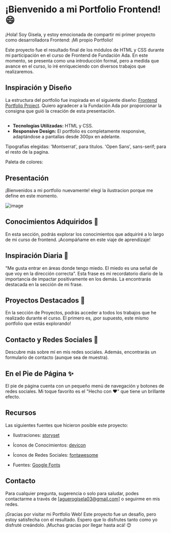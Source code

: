 # ¡Bienvenido a mi Portfolio Frontend! 😄

¡Hola! Soy Gisela, y estoy emocionada de compartir mi primer proyecto como desarrolladora Frontend: 
¡Mi propio Portfolio!

Este proyecto fue el resultado final de los módulos de HTML y CSS durante mi participación en el curso de Frontend de Fundación Ada. En este momento, se presenta como una introducción formal, pero a medida que avance en el curso, lo iré enriqueciendo con diversos trabajos que realizaremos.

## Inspiración y Diseño

La estructura del portfolio fue inspirada en el siguiente diseño: [Frontend Portfolio Project](https://frontend-proyecto-portfolio.adaitw.org/). Quiero agradecer a la Fundación Ada por proporcionar la consigna que guió la creación de esta presentación.

## 

- **Tecnologías Utilizadas:** HTML y CSS.
- **Responsive Design:** El portfolio es completamente responsive, adaptándose a pantallas desde 300px en adelante.

Tipografias elegidas:
'Montserrat', para titulos.
'Open Sans', sans-serif; para el resto de la pagina.

Paleta de colores:

## Presentación
¡Bienvenidos a mi portfolio nuevamente! elegi la ilustracion porque me define en este momento.

![image](https://github.com/aguerogisela/Portfolio-N1/assets/148830185/1d47d2da-0401-44df-91eb-b395886d6409)

## Conocimientos Adquiridos 🧠

En esta sección, podrás explorar los conocimientos que adquiriré a lo largo de mi curso de frontend. ¡Acompáñame en este viaje de aprendizaje!

## Inspiración Diaria 🌟

"Me gusta entrar en áreas donde tengo miedo. El miedo es una señal de que voy en la dirección correcta". Esta frase es mi recordatorio diario de la importancia de impactar positivamente en los demás. La encontrarás destacada en la sección de mi  frase.

## Proyectos Destacados 🚀

En la sección de Proyectos, podrás acceder a todos los trabajos que he realizado durante el curso. El primero es, ¡por supuesto, este mismo portfolio que estás explorando!

## Contacto y Redes Sociales 📱

Descubre más sobre mí en mis redes sociales. Además, encontrarás un formulario de contacto (aunque sea de muestra). 


## En el Pie de Página ✨

El pie de página cuenta con un pequeño menú de navegación y botones de redes sociales. Mi toque favorito es el "Hecho con ♥" que tiene un brillante efecto. 

## Recursos 
Las siguientes fuentes que hicieron posible este proyecto:

- Ilustraciones: [storyset](https://storyset.com/)
- Íconos de Conocimientos: [devicon](https://devicon.dev/)
- Íconos de Redes Sociales: [fontawesome](https://fontawesome.com/)

- Fuentes: [Google Fonts](https://fonts.google.com/)

## Contacto

Para cualquier pregunta, sugerencia o solo para saludar, podes contactarme a través de [aguerogisela03@gmail.com] o seguirme en mis redes.

¡Gracias por visitar mi Portfolio Web! Este proyecto fue un desafío, pero estoy satisfecha con el resultado. Espero que lo disfrutes tanto como yo disfruté creándolo. ¡Muchas gracias por llegar hasta acá! 😊

